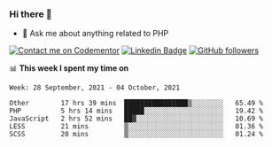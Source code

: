 ### Hi there 👋

<!--
**mustafaculban/mustafaculban** is a ✨ _special_ ✨ repository because its `README.md` (this file) appears on your GitHub profile.

Here are some ideas to get you started:

- 🌱 I’m currently learning ...
- 👯 I’m looking to collaborate on ...
- 🤔 I’m looking for help with ...
- 📫 How to reach me: ...
- 😄 Pronouns: ...
- ⚡ Fun fact: ...

-->
- 💬 Ask me about anything related to PHP

[![Contact me on Codementor](https://www.codementor.io/m-badges/karamusluk/book-session.svg)](https://www.codementor.io/@karamusluk?refer=badge)
[![Linkedin Badge](https://img.shields.io/badge/-Mustafa%20Culban-blue?style=social&logo=Linkedin&logoColor=blue&link=https://www.linkedin.com/in/mustafaculban/)](https://www.linkedin.com/in/mustafaculban/) 
[![GitHub followers](https://img.shields.io/github/followers/karamusluk?label=Follow&style=social)](https://github.com/karamusluk/?tab=follow)


📊 **This week I spent my time on**
<!--START_SECTION:waka-->
```text
Week: 28 September, 2021 - 04 October, 2021

Other        17 hrs 39 mins  ████████████████▒░░░░░░░░   65.49 % 
PHP          5 hrs 14 mins   █████░░░░░░░░░░░░░░░░░░░░   19.42 % 
JavaScript   2 hrs 52 mins   ██▓░░░░░░░░░░░░░░░░░░░░░░   10.69 % 
LESS         21 mins         ▒░░░░░░░░░░░░░░░░░░░░░░░░   01.36 % 
SCSS         20 mins         ▒░░░░░░░░░░░░░░░░░░░░░░░░   01.24 % 
```
<!--END_SECTION:waka-->


